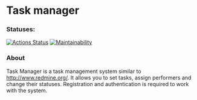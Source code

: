 #  Task manager

### Statuses:
[![Actions Status](https://github.com/Aluwian/python-project-52/workflows/hexlet-check/badge.svg)](https://github.com/Aluwian/python-project-52/actions)
[![Maintainability](https://api.codeclimate.com/v1/badges/773952f38b86d5b94a89/maintainability)](https://codeclimate.com/github/Aluwian/python-project-52/maintainability)

### About
Task Manager is a task management system similar to http://www.redmine.org/. It allows you to set tasks, assign performers and change their statuses. Registration and authentication is required to work with the system.
